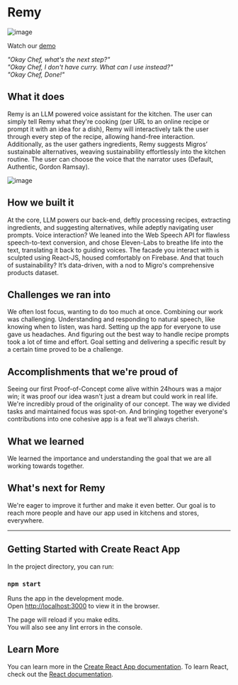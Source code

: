 # Remy

![image](https://github.com/SimonIyamu/hackzurich23/assets/28822566/abff99d4-f81b-4de9-910f-dd419ac672f7)


Watch our [demo](https://youtu.be/Ygs8dQEqntM)

_"Okay Chef, what's the next step?"_  
_"Okay Chef, I don't have curry. What can I use instead?"_  
_"Okay Chef, Done!"_ 

## What it does
Remy is an LLM powered voice assistant for the kitchen. The user can simply tell Remy what they're cooking (per URL to an online recipe or prompt it with an idea for a dish), Remy will interactively talk the user through every step of the recipe, allowing hand-free interaction. Additionally, as the user gathers ingredients, Remy suggests Migros’ sustainable alternatives, weaving sustainability effortlessly into the kitchen routine. The user can choose the voice that the narrator uses (Default, Authentic, Gordon Ramsay).

![image](https://github.com/SimonIyamu/hackzurich23/assets/28822566/208bf09b-ad8f-4787-bae7-5a722cbc16db)

## How we built it
At the core, LLM powers our back-end, deftly processing recipes, extracting ingredients, and suggesting alternatives, while adeptly navigating user prompts. Voice interaction? We leaned into the Web Speech API for flawless speech-to-text conversion, and chose Eleven-Labs to breathe life into the text, translating it back to guiding voices. The facade you interact with is sculpted using React-JS, housed comfortably on Firebase. And that touch of sustainability? It’s data-driven, with a nod to Migro's comprehensive products dataset.

## Challenges we ran into
We often lost focus, wanting to do too much at once. Combining our work was challenging. Understanding and responding to natural speech, like knowing when to listen, was hard. Setting up the app for everyone to use gave us headaches. And figuring out the best way to handle recipe prompts took a lot of time and effort. Goal setting and delivering a specific result by a certain time proved to be a challenge.

## Accomplishments that we're proud of
Seeing our first Proof-of-Concept come alive within 24hours was a major win; it was proof our idea wasn't just a dream but could work in real life. We're incredibly proud of the originality of our concept. The way we divided tasks and maintained focus was spot-on. And bringing together everyone's contributions into one cohesive app is a feat we'll always cherish.

## What we learned
We learned the importance and understanding the goal that we are all working towards together.

## What's next for Remy
We're eager to improve it further and make it even better. Our goal is to reach more people and have our app used in kitchens and stores, everywhere.

---
## Getting Started with Create React App

In the project directory, you can run:

### `npm start`

Runs the app in the development mode.\
Open [http://localhost:3000](http://localhost:3000) to view it in the browser.

The page will reload if you make edits.\
You will also see any lint errors in the console.

## Learn More

You can learn more in the [Create React App documentation](https://facebook.github.io/create-react-app/docs/getting-started).
To learn React, check out the [React documentation](https://reactjs.org/).

